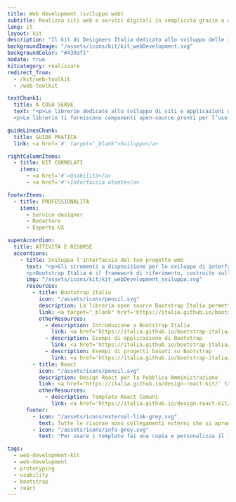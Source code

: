 ```yaml
---
title: Web development (sviluppo web)
subtitle: Realizza siti web e servizi digitali in semplicità grazie a codice e componenti open source di sviluppo
lang: it
layout: kit
description: "Il kit di Designers Italia dedicato allo sviluppo delle interfacce web"
backgroundImage: "/assets/icons/kit/kit_webDevelopment.svg"
backgroundColor: "#439af1"
nodate: true
kitcategory: realizzare
redirect_from:
  - /kit/web-toolkit
  - /web-toolkit

textChunk1:
  title: A COSA SERVE
  text: "<p>Le librerie dedicate allo sviluppo di siti e applicazioni web di Designers Italia sono un insieme di strumenti e codice sorgente già pronti e validati per la creazione di interfacce usabili, accessibili e consistenti.</p>
  <p>Le librerie ti forniscono componenti open-source pronti per l’uso: ogni libreria è corredata da una documentazione tecnica completa e dettagliata che illustra come usare e personalizzare i relativi componenti. Fra le risorse del kit hai inoltre a disposizione pagine HTML di esempio da usare come punto di partenza per lo sviluppo del tuo progetto.</p>"

guideLinesChunk:
  title: GUIDA PRATICA
  link: <a href='#' target="_blank">Sviluppo</a>

rightColumnItems:
  - title: KIT CORRELATI
    items:
      - <a href='#'>Usabilità</a>
      - <a href='#'>Interfaccia utente</a>

footerItems:
  - title: PROFESSIONALITÀ
    items:
      - Service designer
      - Redattore
      - Esperto UX

superAccordion:
  title: ATTIVITÀ E RISORSE
  accordions:
    - title: Sviluppa l'interfaccia del tuo progetto web
      text: "<p>Gli strumenti a disposizione per lo sviluppo di interfacce web sono dedicate a diverse tipologie di sviluppatori ed esperienze d’uso. Ogni risorsa si compone di codice HTML, CSS e Javascript, progettati per offrirti un’esperienza creazione di siti, applicazioni web e interfacce più semplice, basata sui princìpi di composizione e riuso di componenti condivisi.</p>
      <p>Bootstrap Italia è il framework di riferimento, costruito sulla libreria Bootstrap 4 e basato sullo UI kit di Designers Italia.</p>"
      img: "/assets/icons/kit/kit_webDevelopment_sviluppa.svg"
      resources:
        - title: Bootstrap Italia
          icon: "/assets/icons/pencil.svg"
          description: La libreria open source Bootstrap Italia permette di costruire interfacce web inclusive e semplici da mantenere
          link: <a target="_blank" href='https://italia.github.io/bootstrap-italia/' aria-label="Vai alla risorsa (link esterno)" >Vai alla risorsa</a>
          otherResources:
            - description: Introduzione a Bootstrap Italia
              link: <a href='https://italia.github.io/bootstrap-italia/docs/come-iniziare/introduzione/' target="_blank" aria-label="Vai alla risorsa (link esterno)" >Vai alla risorsa</a>
            - description: Esempi di applicazione di Bootstrap
              link: <a href='https://italia.github.io/bootstrap-italia/docs/esempi/' target="_blank" aria-label="Vai agli esempi (link esterno)" >Vai agli esempi</a>
            - description: Esempi di progetti basati su Bootstrap
              link: <a href='https://italia.github.io/bootstrap-italia/docs/progetti/' target="_blank" aria-label="Vai ai progetti (link esterno)" >Vai ai progetti</a>   
        - title: React
          icon: "/assets/icons/pencil.svg"
          description: Design React per la Pubblica Amministrazione
          link: <a href='https://italia.github.io/design-react-kit/' target="_blank" aria-label="Vai alla risorsa (link esterno)" >Vai alla risorsa</a>
          otherResources:
            - description: Template React Comuni
              link: <a href='https://italia.github.io/design-react-kit/?path=/story/introduzione-introduzione-kit-comuni--homepage-template' target="_blank" aria-label="Vai alla risorsa (link esterno)" >Vai alla risorsa</a>
      footer:
        - icon: "/assets/icons/external-link-grey.svg"
          text: Tutte le risorse sono collegamenti esterni che si aprono in una nuova finestra.
        - icon: "/assets/icons/info-grey.svg"
          text: "Per usare i template fai una copia e personalizza il file: trovi le istruzioni nella prima pagina della risorsa."

tags:
  - web-development-kit
  - web-development
  - prototyping
  - usability
  - bootstrap
  - react
---
```

